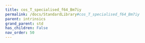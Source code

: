 ```yaml
---
title: cos_T_specialised_f64_Bm7iy
permalink: /docs/StandardLibrary#cos_T_specialised_f64_Bm7iy
parent: intrinsics
grand_parent: std
has_children: False
nav_order: 50
---
```

